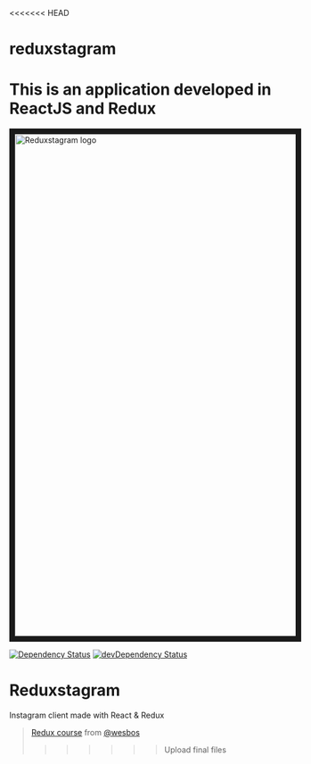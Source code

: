 <<<<<<< HEAD
# reduxstagram
This is an application developed in ReactJS and Redux
=======
<img src="https://cloud.githubusercontent.com/assets/10467818/15865431/f92f8fc6-2cda-11e6-8282-40dce0ab15e9.png" alt="Reduxstagram logo" width="900" border="10" />

[![Dependency Status](https://david-dm.org/balintsoos/reduxstagram.svg)](https://david-dm.org/balintsoos/reduxstagram)
[![devDependency Status](https://david-dm.org/balintsoos/reduxstagram/dev-status.svg)](https://david-dm.org/balintsoos/reduxstagram#info=devDependencies&view=table)

# Reduxstagram
Instagram client made with React & Redux

> [Redux course](https://www.youtube.com/watch?v=hmwBow1PUuo&list=PLu8EoSxDXHP5uyzEWxdlr9WQTJJIzr6jy) from [@wesbos](https://github.com/wesbos)
>>>>>>> Upload final files

